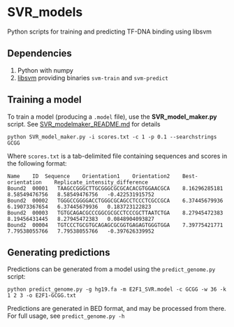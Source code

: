 SVR_models
==========

Python scripts for training and predicting TF-DNA binding using libsvm

## Dependencies

1. Python with numpy
2. [libsvm](https://www.csie.ntu.edu.tw/~cjlin/libsvm/) providing binaries `svm-train` and `svm-predict`

## Training a model

To train a model (producing a `.model` file), use the **SVR_model_maker.py** script. See [SVR_modelmaker_README.md](./SVR_modelmaker_README.md) for details

`python SVR_model_maker.py -i scores.txt -c 1 -p 0.1 --searchstrings GCGG`

Where `scores.txt` is a tab-delimited file containing sequences and scores in the following format:

```
Name	ID	Sequence	Orientation1	Orientation2	Best-orientation	Replicate_intensity_difference
Bound2	00001	TAAGCCGGGCTTGCGGGCGCGCACACGTGGAACGCA	8.16296285181	8.58549476756	8.58549476756	-0.422531915752
Bound2	00002	TGGGCCGGGGACCTGGGCGCAGCCTCCCTCGCCGCA	6.37445679936	6.19073367654	6.37445679936	0.183723122823
Bound2	00003	TGTGCAGACGCCCGGCGCGCCTCCCGCTTAATCTGA	8.27945472383	8.19456431445	8.27945472383	0.0848904093827
Bound2	00004	TGTCCCTGCGTGCAGAGCGCGGTGAGAGTGGGTGGA	7.39775421771	7.79538055766	7.79538055766	-0.397626339952
```

## Generating predictions

Predictions can be generated from a model using the `predict_genome.py` script:

`python predict_genome.py -g hg19.fa -m E2F1_SVR.model -c GCGG -w 36 -k 1 2 3 -o E2F1-GCGG.txt`

Predictions are generated in BED format, and may be processed from there. For full usage, see `predict_genome.py -h`

